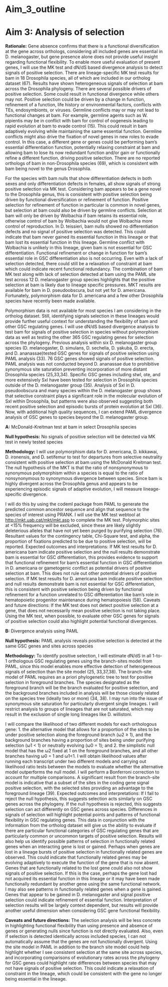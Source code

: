 Aim_3\_outline
================

# Aim 3: Analysis of selection

**Rationale:** Gene absence confirms that there is a functional
diversification at the gene across orthologs, considering all included
genes are essential in D. melanogaster, but gene presence alone does not
provide useful insight regarding functional flexibility. To enable more
useful evaluation of present genes, I will use the MK test and dN/dS
based divergence analysis to detect signals of positive selection. There
are lineage-specific MK test results for bam in 18 Drosophila species,
all of which are included in our ortholog dataset (67). Results have
shown heterogeneous signals of selection at bam across the Drosophila
phylogeny. There are several possible drivers of positive selection.
Some could result in functional divergence while others may not.
Positive selection could be driven by a change in function, refinement
of a function, life history or environmental factors, conflicts with
TEs, endosymbionts, or viruses. Germline conflicts may or may not lead
to functional changes at bam. For example, germline agents such as W.
pipientis may be in conflict with bam for control of oogenesis leading
to rapid evolution at bam to evade control (15). This could result in
bam adaptively evolving while maintaining the same essential function.
Germline conflicts might also drive the fixation of novel genes in new
roles to evade control. In this case, a different gene or genes could be
performing bam’s essential differentiation function, potentially
relaxing constraint at bam and allowing bam to lose its now redundant
function and/or gain or functionally refine a different function,
driving positive selection. There are no reported orthologs of bam in
non-Drosophila species (69), which is consistent with bam being novel to
the genus Drosophila.

For the species with bam nulls that show differentiation defects in both
sexes and only differentiation defects in females, all show signals of
strong positive selection via MK test. Considering bam appears to be a
gene novel to the Drosophila genus, this is consistent with positive
selection being driven by functional diversification or refinement of
function. Positive selection for refinement of function in particular is
common in novel genes, but selection at bam could also be driven by
germline conflicts. Selection at bam will only be driven by Wolbachia if
bam retains its essential role, otherwise control of bam by Wolbachia
would not give Wolbachia more control of reproduction. In D. teissieri,
bam nulls showed no differentiation defects and no signal of positive
selection was detected. This could indicate that bam never gained its
essential function in this lineage or that bam lost its essential
function in this lineage. Germline conflict with Wolbachia is unlikely
in this lineage, given bam is not essential for GSC differentiation.
Functional refinement or change in function for bam’s essential role in
GSC differentiation also is not occurring. Even with a lack of selection
detected, there could still be a relaxation of constraint at bam which
could indicate recent functional redundancy. The combination of bam MK
test along with lack of selection detected at bam using the PAML site
test across 12 D. melanogaster group species highlights that the
positive selection at bam is likely due to lineage specific pressures.
MKT results are available for bam in D. pseudoobscura, but not yet for
D. americana. Fortunately, polymorphism data for D. americana and a few
other Drosophila species have recently been made available.

Polymorphism data is not available for most species I am considering in
the ortholog dataset. Still, identifying signals selection in these
lineages would provide further useful context for understanding the
flexibility of bam and other GSC regulating genes. I will use dN/dS
based divergence analysis to test bam for signals of positive selection
in species without polymorphism data as well as testing the other 365
GSC regulating genes for selection across the phylogeny. Previous
analysis within six D. melanogaster group species (D. melanogaster, D.
simulans, D. sechelia, D. yakuba, D. erecta, and D. ananassae)tested GSC
genes for signals of positive selection using PAML analysis (33). 76 GSC
genes showed signals of positive selection. PAML analysis was not
conducted beyond D. ananassae due to prohibitive synonymous site
saturation preventing incorporation of more distant Drosophila species
(25,33,34). Specific GSC genes including stwl, ote, and more extensively
Sxl have been tested for selection in Drosophila species outside of the
D. melanogaster group (35). Analysis of Sxl in D. pseudoobscura and many
species within the D. melanogaster group shows that selective constraint
plays a significant role in the molecular evolution of Sxl within
Drosophila, but patterns were also observed suggesting both recent
positive selection and episodic bursts of protein evolution at Sxl (36).
Now, with additional high quality sequences, I can extend PAML
divergence analysis of GSC genes to species beyond the D. melanogaster
group.

**A:** McDonald-Kreitman test at bam in select Drosophila species

**Null hypothesis:** No signals of positive selection will be detected
via MK test in newly tested species

**Methodology:** I will use polymorphism data for D. americana, D.
kikkawai, D. ironensis, and D. setifemur to test for departures from
selective neutrality consistent with positive selection at bam using the
McDonald Kreitman test. The null hypothesis of the MKT is that the ratio
of nonsynonymous to synonymous polymorphism within a species is equal to
the ratio of nonsynonymous to synonymous divergence between species.
Since bam is highly divergent across the Drosophila genus and appears to
be experiencing episodic signals of adaptive evolution, I will measure
lineage-specific divergence.

I will do this by using the codeml package from PAML to generate the
predicted common ancestor sequence and align that sequence to the
species of interest using PRANK. I will use the MK test webtool at
<http://mkt.uab.cat/mkt/mkt.asp> to complete the MK test. Polymorphic
sites at \<15% frequency will be excluded, since these are likely
slightly deleterious alleles that have not yet been purged by purifying
selection (76). Resultant values for the contingency table, Chi-Square
test, and alpha, the proportion of fixations predicted to be due to
positive selection, will be reported. Expected outcomes and
interpretations: If MK test results for D. americana bam indicate
positive selection and the null results demonstrate bam is essential for
GSC differentiation, this provides evidence to support that functional
refinement for bam’s essential function in GSC differentiation in D.
americana or gametogenic conflict as potential drivers of positive
selection at bam. This does not rule out other potential drivers of
positive selection. If MK test results for D. americana bam indicate
positive selection and null results demonstrate bam is not essential for
GSC differentiation, this is consistent with positive selection being
driven by functional refinement for a function unrelated to GSC
differentiation like bam’s role in hematopoietic progenitor maintenance
during hematopoiesis (58). Caveats and future directions: If the MK test
does not detect positive selection at a gene, that does not necessarily
mean positive selection is not taking place. Using the MK test, when
possible, to evaluate other GSC genes for signals of positive selection
could also highlight potential functional divergences.

**B:** Divergence analysis using PAML

**Null hypothesis:** PAML analysis reveals positive selection is
detected at the same GSC genes and sites across species

**Methodology:** To identify positive selection, I will estimate dN/dS
in all 1-to-1 orthologous GSC regulating genes using the branch-sites
model from PAML, since this model enables more effective detection of
heterogeneous signals of selection than the site model (25, 33,37,38).
The branch-site model of PAML requires an a priori phylogenetic tree to
test for positive selection in foreground branches. The species
designated as the foreground branch will be the branch evaluated for
positive selection, and the background branches included in analysis
will be those closely related on the species tree (ideally two or more)
(34, 38). I may run into the issue of synonymous site saturation for
particularly divergent single lineages. I will restrict analysis to
groups of lineages that are not saturated, which may result in the
exclusion of single long lineages like D. willistoni.

I will compare the likelihood of two different models for each
orthologous gene: 1. the alternative model that allows for a proportion
of the sites to be under positive selection along the foreground branch
(ω2 ≥ 1), and the background branches having a proportion of sites being
under purifying selection (ω1 \< 1) or neutrally evolving (ω0 = 1); and
2. the simplistic null model that has the ω2 fixed at 1 on the
foreground branches, and all other branches having ω0 = 1 and ω1\<1. I
will obtain likelihood values after running each transcript under two
different models and carrying out likelihood ratio tests between the
models to evaluate whether the alternative model outperforms the null
model. I will perform a Bonferroni correction to account for multiple
comparisons. A significant result from the branch-site model is
indicative that a subset of the sites in the coding gene signal positive
selection, with the selected sites providing an advantage to the
foreground lineage (39). Expected outcomes and interpretations: If I
fail to reject the null hypothesis, this suggests selection acts
similarly on GSC genes across the phylogeny. If the null hypothesis is
rejected, this suggests selection can act differently on GSC genes
across species. Differences in signals of selection will highlight
potential points and patterns of functional flexibility in GSC
regulating genes. This data in conjunction with the information from the
ortholog dataset will give us the ability to evaluate if there are
particular functional categories of GSC regulating genes that are
particularly common or uncommon targets of positive selection. Results
will also help us identify possible patterns of selection in
functionally related genes when an interacting gene is lost or gained.
Perhaps when genes are lost in a lineage bursts of positive selection in
functionally related genes are observed. This could indicate that
functionally related genes may be evolving adaptively to execute the
function of the gene that is now absent. Genes that are functionally
related to the lost gene could also not show signals of positive
selection. If this is the case, perhaps the gene lost had not acquired
its essential function in this lineage or it may have been made
functionally redundant by another gene using the same functional
network. I may also see patterns in functionally related genes when a
gene is gained. Genes that appear to be gained in D. melanogaster and
signal positive selection could indicate refinement of essential
function. Interpretation of selection results will be largely context
dependent, but results will provide another useful dimension when
considering GSC gene functional flexibility.

**Caveats and future directions:** The selection analysis will be less
concrete in highlighting functional flexibility than using presence and
absence of genes or generating nulls since function is not directly
evaluated. Also, even if selection is detected identically across
included species, I can not automatically assume that the genes are not
functionally divergent. Using the site model in PAML in addition to the
branch site model could help highlight whether I see consistent
selection at the same site across species, and incorporating comparisons
of evolutionary rates across the phylogeny for GSC genes could highlight
rate differences between species that may not have signals of positive
selection. This could indicate a relaxation of constraint in the
lineage, which could be consistent with the gene no longer being
essential in the lineage.
